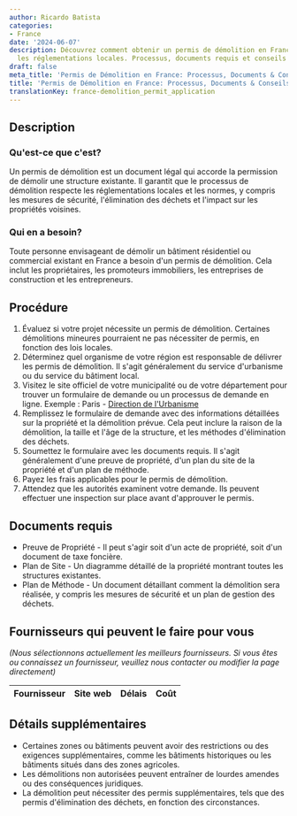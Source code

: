 ```yaml
---
author: Ricardo Batista
categories:
- France
date: '2024-06-07'
description: Découvrez comment obtenir un permis de démolition en France pour respecter
  les réglementations locales. Processus, documents requis et conseils utiles.
draft: false
meta_title: 'Permis de Démolition en France: Processus, Documents & Conseils'
title: 'Permis de Démolition en France: Processus, Documents & Conseils'
translationKey: france-demolition_permit_application
---
```


## Description
### Qu'est-ce que c'est?
Un permis de démolition est un document légal qui accorde la permission de démolir une structure existante. Il garantit que le processus de démolition respecte les réglementations locales et les normes, y compris les mesures de sécurité, l'élimination des déchets et l'impact sur les propriétés voisines.

### Qui en a besoin?
Toute personne envisageant de démolir un bâtiment résidentiel ou commercial existant en France a besoin d'un permis de démolition. Cela inclut les propriétaires, les promoteurs immobiliers, les entreprises de construction et les entrepreneurs.

## Procédure
1. Évaluez si votre projet nécessite un permis de démolition. Certaines démolitions mineures pourraient ne pas nécessiter de permis, en fonction des lois locales.
2. Déterminez quel organisme de votre région est responsable de délivrer les permis de démolition. Il s'agit généralement du service d'urbanisme ou du service du bâtiment local.
3. Visitez le site officiel de votre municipalité ou de votre département pour trouver un formulaire de demande ou un processus de demande en ligne.
   Exemple : Paris - [Direction de l'Urbanisme](https://api-site.paris.fr/images/80149)
4. Remplissez le formulaire de demande avec des informations détaillées sur la propriété et la démolition prévue. Cela peut inclure la raison de la démolition, la taille et l'âge de la structure, et les méthodes d'élimination des déchets.
5. Soumettez le formulaire avec les documents requis. Il s'agit généralement d'une preuve de propriété, d'un plan du site de la propriété et d'un plan de méthode.
6. Payez les frais applicables pour le permis de démolition.
7. Attendez que les autorités examinent votre demande. Ils peuvent effectuer une inspection sur place avant d'approuver le permis.

## Documents requis
* Preuve de Propriété - Il peut s'agir soit d'un acte de propriété, soit d'un document de taxe foncière.
* Plan de Site - Un diagramme détaillé de la propriété montrant toutes les structures existantes.
* Plan de Méthode - Un document détaillant comment la démolition sera réalisée, y compris les mesures de sécurité et un plan de gestion des déchets.

## Fournisseurs qui peuvent le faire pour vous

_(Nous sélectionnons actuellement les meilleurs fournisseurs. Si vous êtes ou connaissez un fournisseur, veuillez nous contacter ou modifier la page directement)_

| Fournisseur     |     Site web    |     Délais       |       Coût       |
| --------------- | --------------- |  :-------------: | :-------------: |

## Détails supplémentaires
* Certaines zones ou bâtiments peuvent avoir des restrictions ou des exigences supplémentaires, comme les bâtiments historiques ou les bâtiments situés dans des zones agricoles.
* Les démolitions non autorisées peuvent entraîner de lourdes amendes ou des conséquences juridiques.
* La démolition peut nécessiter des permis supplémentaires, tels que des permis d'élimination des déchets, en fonction des circonstances.